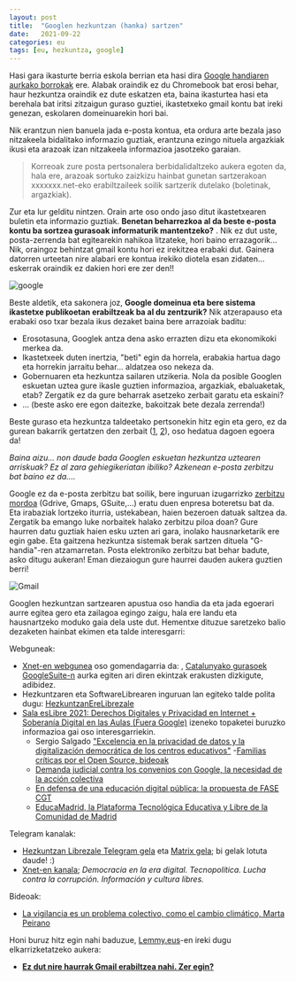```yaml
---
layout: post
title:  "Googlen hezkuntzan (hanka) sartzen"
date:   2021-09-22
categories: eu
tags: [eu, hezkuntza, google]
---
```


Hasi gara ikasturte berria eskola berrian eta hasi dira [Google handiaren aurkako borrokak](https://izaroblog.github.io/eu/internet/2017/06/11/GooglenHezkuntza.html) ere. Alabak oraindik ez du Chromebook bat erosi behar, haur hezkuntza oraindik ez dute eskatzen eta, baina ikasturtea hasi eta berehala bat iritsi zitzaigun guraso guztiei, ikastetxeko gmail kontu bat ireki genezan, eskolaren domeinuarekin hori bai. 

Nik erantzun nien banuela jada e-posta kontua, eta ordura arte bezala jaso nitzakeela bidalitako informazio guztiak, erantzuna ezingo nituela argazkiak ikusi eta arazoak izan nitzakeela informazioa jasotzeko garaian. 

> Korreoak zure posta pertsonalera  berbidalidaltzeko aukera egoten da, hala ere, arazoak sortuko zaizkizu  hainbat gunetan sartzerakoan xxxxxxx.net-eko erabiltzaileek soilik sartzerik dutelako (boletinak, argazkiak).

Zur eta lur gelditu nintzen. Orain arte oso ondo jaso ditut ikastetxearen buletin eta informazio guztiak. **Benetan beharrezkoa al da beste e-posta kontu ba sortzea gurasoak informaturik mantentzeko?** . Nik ez dut uste, posta-zerrenda bat egitearekin nahikoa litzateke, hori baino errazagorik... Nik, oraingoz behintzat gmail kontu hori ez irekitzea erabaki dut. Gainera datorren urteetan nire alabari ere kontua irekiko diotela esan zidaten... eskerrak oraindik ez dakien hori ere zer den!! 

![google](https://cdn.pixabay.com/photo/2017/01/19/09/11/logo-google-1991840__340.png)

Beste aldetik, eta sakonera joz, **Google domeinua eta bere sistema ikastetxe publikoetan erabiltzeak ba al du zentzurik?** Nik atzerapauso eta erabaki oso txar bezala ikus dezaket baina bere arrazoiak baditu: 

- Erosotasuna, Googlek antza dena asko errazten dizu eta ekonomikoki merkea da. 
- Ikastetxeek duten inertzia, "beti" egin da horrela, erabakia hartua dago eta horrekin jarraitu behar... aldatzea oso nekeza da. 
- Gobernuaren eta hezkuntza sailaren utzikeria. Nola da posible Googlen eskuetan uztea gure ikasle guztien informazioa, argazkiak, ebaluaketak, etab? Zergatik ez da gure beharrak asetzeko zerbait garatu eta eskaini? 
- ... (beste asko ere egon daitezke, bakoitzak bete dezala zerrenda!)

Beste guraso eta hezkuntza taldeetako pertsonekin hitz egin eta gero, ez da gurean bakarrik gertatzen den zerbait ([1]((https://www.diariosur.es/andalucia/junta-andalucia-educacion-convenio-google-microsoft-20201130130210-nt.html)), [2](https://emtic.educarex.es/recursos/comunicate/google-para-educacion)), oso hedatua dagoen egoera da! 

*Baina aizu... non daude bada Googlen eskuetan hezkuntza uztearen arriskuak? Ez al zara gehiegikeriatan ibiliko? Azkenean e-posta zerbitzu bat baino ez da....*

Google ez da e-posta zerbitzu bat soilik, bere inguruan izugarrizko [zerbitzu mordoa](https://eu.wikipedia.org/wiki/Zerrenda:Googleren_produktuak) (Gdrive, Gmaps, GSuite,...) eratu duen enpresa boteretsu bat da. Eta irabaziak lortzeko iturria, ustekabean, haien bezeroen datuak saltzea da. Zergatik ba emango luke norbaitek halako zerbitzu piloa doan? 
Gure haurren datu guztiak haien esku uzten ari gara, inolako hausnarketarik ere egin gabe. Eta gaitzena hezkuntza sistemak berak sartzen dituela "G-handia"-ren atzamarretan. Posta elektroniko zerbitzu bat behar badute, asko ditugu aukeran! 
Eman diezaiogun gure haurrei dauden aukera guztien berri! 

![Gmail](https://cdn.pixabay.com/photo/2016/09/13/11/04/browser-1666982_960_720.png)

Googlen hezkuntzan sartzearen apustua oso handia da eta jada egoerari aurre egitea gero eta zailagoa egingo zaigu, hala ere landu eta hausnartzeko moduko gaia dela uste dut. Hementxe dituzue saretzeko balio dezaketen hainbat ekimen eta talde interesgarri:

Webguneak:

- [Xnet-en webgunea](https://xnet-x.net/es/) oso gomendagarria da: , [Catalunyako gurasoek GoogleSuite-n](https://xnet-x.net/es/no-autorizar-google-suite-escuelas/) aurka egiten ari diren ekintzak erakusten dizkigute, adibidez. 
- Hezkuntzaren eta SoftwareLibrearen inguruan lan egiteko talde polita dugu: [HezkuntzanEreLibrezale](https://hezkuntza.librezale.eus/)
 - [Sala esLibre 2021: Derechos Digitales y Privacidad en Internet + Soberanía Digital en las Aulas (Fuera Google)](https://interferencias.tech/eslibre/) izeneko topaketei buruzko informazioa gai oso interesgarriekin. 
 	- Sergio Salgado ["Excelencia en la privacidad de datos y la digitalización democrática de los centros educativos"](https://xnet-x.net/es/privacidad-datos-digitalizacion-democratica-educacion-sin-google/)
	-[Familias críticas por el Open Source, bideoak](https://tubedu.org/video-channels/grite_gomez/videos)
	- [Demanda judicial contra los convenios con Google, la necesidad de la acción colectiva](https://www.educar.encanarias.info/fundacion/)
	- [En defensa de una educación digital pública: la propuesta de FASE CGT](https://edigpubfasecgt.org/)
	- [EducaMadrid, la Plataforma Tecnológica Educativa y Libre de la Comunidad de Madrid](https://www.educa2.madrid.org/educamadrid/)

Telegram kanalak:

- [Hezkuntzan Librezale Telegram gela](https://t.me/hezkuntzanlibre) eta [Matrix gela](https://matrix.to/#/#hezkuntzan-ere-librezale:librezale.eus); bi gelak lotuta daude! :)
- [Xnet-en kanala](https://t.me/XnetInfo); *Democracia en la era digital. Tecnopolítica. Lucha contra la corrupción. Información y cultura libres.*

Bideoak: 

- [La vigilancia es un problema colectivo, como el cambio climático,  Marta Peirano](https://yewtu.be/watch?v=7wPFYdazgUs)

Honi buruz hitz egin nahi baduzue, [Lemmy.eus](https://lemmy.eus/)-en ireki dugu elkarrizketatzeko aukera: 
- **[Ez dut nire haurrak Gmail erabiltzea nahi. Zer egin?](https://lemmy.eus/post/9059)** 


